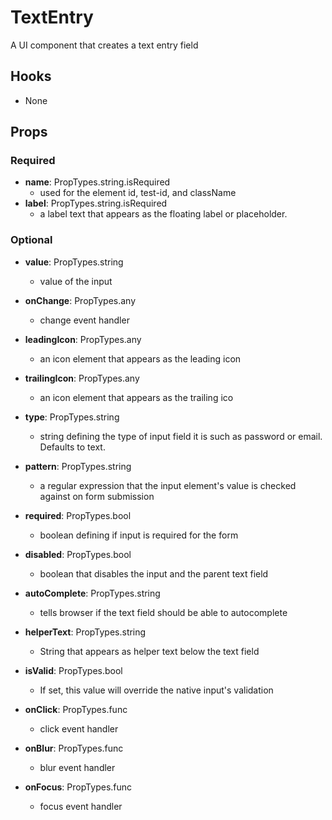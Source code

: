 # TextEntry

A UI component that creates a text entry field

## Hooks

-   None

## Props

### Required

-   **name**: PropTypes.string.isRequired
    -   used for the element id, test-id, and className
-   **label**: PropTypes.string.isRequired
    -   a label text that appears as the floating label or placeholder.

### Optional

-   **value**: PropTypes.string

    -   value of the input

-   **onChange**: PropTypes.any

    -   change event handler

-   **leadingIcon**: PropTypes.any

    -   an icon element that appears as the leading icon

-   **trailingIcon**: PropTypes.any

    -   an icon element that appears as the trailing ico

-   **type**: PropTypes.string

    -   string defining the type of input field it is such as password or email. Defaults to text.

-   **pattern**: PropTypes.string

    -   a regular expression that the input element's value is checked against on form submission

-   **required**: PropTypes.bool

    -   boolean defining if input is required for the form

-   **disabled**: PropTypes.bool

    -   boolean that disables the input and the parent text field

-   **autoComplete**: PropTypes.string

    -   tells browser if the text field should be able to autocomplete

-   **helperText**: PropTypes.string

    -   String that appears as helper text below the text field

-   **isValid**: PropTypes.bool

    -   If set, this value will override the native input's validation

-   **onClick**: PropTypes.func

    -   click event handler

-   **onBlur**: PropTypes.func

    -   blur event handler

-   **onFocus**: PropTypes.func

    -   focus event handler

